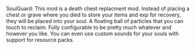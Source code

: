 SoulGuard:
This mod is a death chest replacment mod. Instead of placing a chest or grave where you died to store your items and exp for recovery, they will be placed into your soul. A floating ball of particles that you can touch to reclaim. Fully configurable to be pretty much whatever and however you like. You can even use custom sounds for your souls with support for resource packs.
